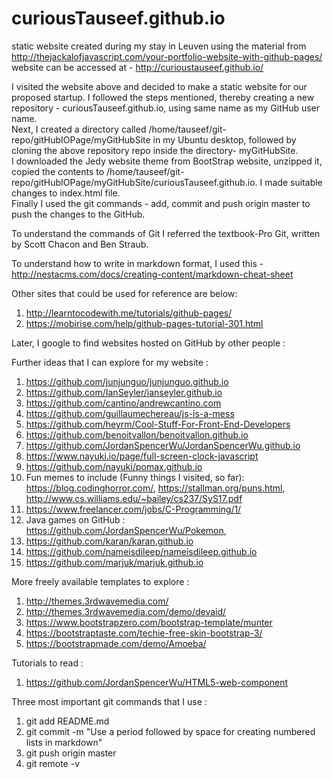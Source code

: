 # curiousTauseef.github.io
static website created during my stay in Leuven using the material from http://thejackalofjavascript.com/your-portfolio-website-with-github-pages/
website can be accessed at - http://curioustauseef.github.io/

I visited the website above and decided to make a static website for our proposed startup.
I followed the steps mentioned, thereby creating a new repository - curiousTauseef.github.io, using same name as my GitHub user name.  <br/>
Next, I created a directory called /home/tauseef/git-repo/gitHubIOPage/myGitHubSite in my Ubuntu desktop, followed by cloning the above repository
repo inside the directory- myGitHubSite. <br/>
I downloaded the Jedy website theme from BootStrap website, unzipped it, copied the contents to
/home/tauseef/git-repo/gitHubIOPage/myGitHubSite/curiousTauseef.github.io. I made suitable changes to index.html file. <br/>
Finally I used the git commands - add, commit and push origin master to push the changes to the GitHub.

To understand the commands of Git I referred the textbook-Pro Git, written by Scott Chacon and Ben Straub.

To understand how to write in markdown format, I used this - http://nestacms.com/docs/creating-content/markdown-cheat-sheet


Other sites that could be used for reference are below:
1. http://learntocodewith.me/tutorials/github-pages/
2. https://mobirise.com/help/github-pages-tutorial-301.html


Later, I google to find websites hosted on GitHub by other people :



Further ideas that I can explore for my website :

1. https://github.com/junjunguo/junjunguo.github.io
2. https://github.com/IanSeyler/ianseyler.github.io
3. https://github.com/cantino/andrewcantino.com
4. https://github.com/guillaumechereau/js-is-a-mess
5. https://github.com/heyrm/Cool-Stuff-For-Front-End-Developers
6. https://github.com/benoitvallon/benoitvallon.github.io
7. https://github.com/JordanSpencerWu/JordanSpencerWu.github.io
8. https://www.nayuki.io/page/full-screen-clock-javascript
9. https://github.com/nayuki/pomax.github.io
10. Fun memes to include (Funny things I visited, so far): https://blog.codinghorror.com/, https://stallman.org/puns.html, http://www.cs.williams.edu/~bailey/cs237/SyS17.pdf
11. https://www.freelancer.com/jobs/C-Programming/1/
12. Java games on GitHub : https://github.com/JordanSpencerWu/Pokemon, 
13. https://github.com/karan/karan.github.io
14. https://github.com/nameisdileep/nameisdileep.github.io
15. https://github.com/marjuk/marjuk.github.io


More freely available templates to explore :

1. http://themes.3rdwavemedia.com/
2. http://themes.3rdwavemedia.com/demo/devaid/
3. https://www.bootstrapzero.com/bootstrap-template/munter
4. https://bootstraptaste.com/techie-free-skin-bootstrap-3/
5. https://bootstrapmade.com/demo/Amoeba/


Tutorials to read :

1. https://github.com/JordanSpencerWu/HTML5-web-component

Three most important git commands that I use :

1. git add README.md 
2. git commit -m "Use a period followed by space for creating numbered lists in markdown"
3. git push origin master
4. git remote -v











